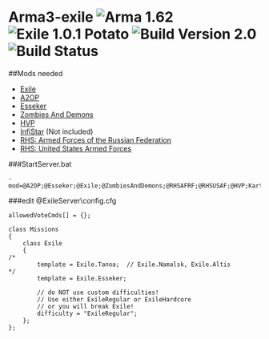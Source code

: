 # Arma3-exile ![Arma 1.62](https://img.shields.io/badge/Arma-1.62-blue.svg?style=plastic) ![Exile 1.0.1 Potato](https://img.shields.io/badge/Exile-1.0.1%20Potato-C72651.svg?style=plastic) ![Build Version 2.0](https://img.shields.io/badge/Build_Version-2.0-lightgrey.svg?style=plastic) ![Build Status](https://img.shields.io/badge/Build-Passing-brightgreen.svg?style=plastic)


##Mods needed

* [Exile](http://www.exilemod.com/)
* [A2OP](http://steamcommunity.com/sharedfiles/filedetails/?id=724594534)
* [Esseker](http://steamcommunity.com/sharedfiles/filedetails/?id=498101407)
* [Zombies And Demons](http://steamcommunity.com/sharedfiles/filedetails/?id=501966277)
* [HVP](http://www.omnicidal.com/hvp)
* [InfiStar](http://infistar.de) (Not included)
* [RHS: Armed Forces of the Russian Federation](http://www.rhsmods.org/mod/1)
* [RHS: United States Armed Forces](http://www.rhsmods.org/mod/2)

###StartServer.bat

```
-mod=@A2OP;@Esseker;@Exile;@ZombiesAndDemons;@RHSAFRF;@RHSUSAF;@HVP;Kart;Mark;Heli;expansion;
```

###edit @ExileServer\config.cfg

```
allowedVoteCmds[] = {};

class Missions
{
	class Exile
	{
/*
		template = Exile.Tanoa;  // Exile.Namalsk, Exile.Altis
*/
		template = Exile.Esseker;
		
		// do NOT use custom difficulties!
		// Use either ExileRegular or ExileHardcore
		// or you will break Exile!
		difficulty = "ExileRegular";
	}; 
};
```

